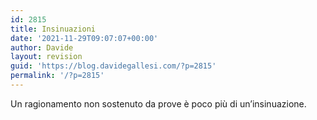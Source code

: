 ```yaml
---
id: 2815
title: Insinuazioni
date: '2021-11-29T09:07:07+00:00'
author: Davide
layout: revision
guid: 'https://blog.davidegallesi.com/?p=2815'
permalink: '/?p=2815'
---
```


Un ragionamento non sostenuto da prove è poco più di un’insinuazione.